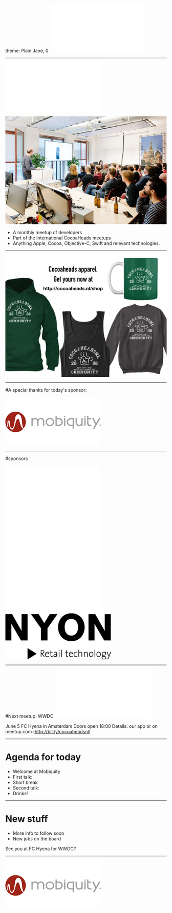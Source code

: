 theme: Plain Jane, 0
 ![fit 150%](../../Logos/CocoaHeadsNL.pdf)

---

![right](../../Logos/CocoaHeadsNL.pdf)

![inline fit](../../Images/4.jpg)

- A monthly meetup of developers
- Part of the international CocoaHeads meetups
- Anything Apple, Cocoa, Objective-C, Swift and relevant technologies.

---

![fit](../../Images/swag.png)

---

#A special thanks for today's sponsor:

![inline fit](../../Logos/mobiquity-logo.png)

---

#sponsors

![inline fit 40%](../../Logos/theCapitals.pdf)![inline fit 60%](../../Logos/egeniq.pdf)
![inline fit 300%](../../Logos/xebia.pdf)![inline fit 80%](../../Logos/logo-nyon_black_website.png)

---

#Next meetup: WWDC 
![inline](../../Logos/theCapitals.pdf)

June 5
FC Hyena in Amsterdam
Doors open 18:00
Details: our app or on meetup.com (http://bit.ly/cocoaheadsnl)

---

# Agenda for today

- Welcome at Mobiquity
- First talk:
- Short break
- Second talk:
- Drinks!

---

# New stuff

- More info to follow soon
- New jobs on the board

See you at FC Hyena for WWDC?

---

![inline fit](../../Logos/mobiquity-logo.png)

